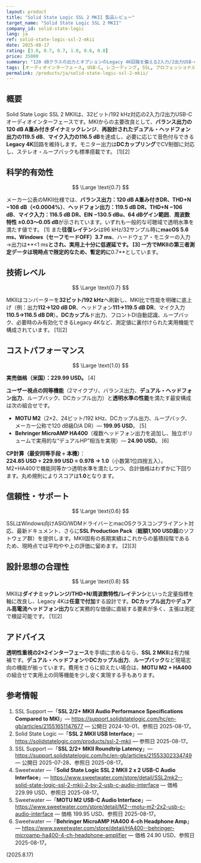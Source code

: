 ```yaml
---
layout: product
title: "Solid State Logic SSL 2 MKII 製品レビュー"
target_name: "Solid State Logic SSL 2 MKII"
company_id: solid-state-logic
lang: ja
ref: solid-state-logic-ssl-2-mkii
date: 2025-08-17
rating: [3.8, 0.7, 0.7, 1.0, 0.6, 0.8]
price: 35000
summary: "120 dBクラスの出力とオプションのLegacy 4K回路を備える2入力/2出力USB-Cインターフェース"
tags: [オーディオインターフェース, USB-C, レコーディング, SSL, プロフェッショナル]
permalink: /products/ja/solid-state-logic-ssl-2-mkii/
---
```


## 概要

Solid State Logic SSL 2 MKIIは、32ビット/192 kHz対応の2入力/2出力USB-Cオーディオインターフェースです。MKIからの主要改良として、**バランス出力の120 dB A重み付きダイナミックレンジ**、**再設計されたデュアル・ヘッドフォン出力の119.5 dB**、**マイク入力の116.5 dB**を達成し、必要に応じて音色付与できる**Legacy 4K**回路を維持します。モニター出力は**DCカップリング**でCV制御に対応し、ステレオ・ループバックも標準搭載です。 [1][2]

## 科学的有効性

$$ \Large \text{0.7} $$

メーカー公表のMKII仕様では、**バランス出力：120 dB A重み付きDR、THD+N −108 dB（<0.0004%）**、**ヘッドフォン出力：119.5 dB DR、THD+N −106 dB**、**マイク入力：116.5 dB DR、EIN −130.5 dBu、64 dBゲイン範囲**、**周波数特性 ±0.03〜0.05 dB**が示されています。いずれも一般的な可聴域で透明水準を満たす値です。 [1] また**往復レイテンシ**は96 kHz/32サンプル時に**macOS 5.6 ms、Windows（セーフモードOFF）3.7 ms**、ハードウェア・モニターの入力→出力は**<1 ms**とされ、実用上十分に低遅延です。 [3] 一方でMKIIの第三者測定データは現時点で限定的なため、暫定的に**0.7**としています。

## 技術レベル

$$ \Large \text{0.7} $$

MKIIはコンバーターを**32ビット/192 kHz**へ刷新し、MKI比で性能を明確に底上げ（例：出力**112→120 dB DR**、ヘッドフォン**111→119.5 dB DR**、マイク入力**110.5→116.5 dB DR**）。**DCカップル**ド出力、フロントDI自動認識、ループバック、必要時のみ有効化できるLegacy 4Kなど、測定値に裏付けられた実用機能で構成されています。 [1][2]

## コストパフォーマンス

$$ \Large \text{1.0} $$

**実売価格（米国）：229.99 USD。** [4]

**ユーザー視点の同等機能**（2マイクプリ、バランス出力、**デュアル・ヘッドフォン出力**、ループバック、DCカップル出力）と**透明水準の性能**を満たす最安構成は次の組合せです。

- **MOTU M2**（2×2、24ビット/192 kHz、DCカップル出力、ループバック、メーカー公称で120 dB級D/A DR）— **199.95 USD**。 [5]  
- **Behringer MicroAMP HA400**（複数ヘッドフォン出力を追加し、独立ボリュームで実用的な“デュアルHP”相当を実現）— **24.90 USD**。 [6]

**CP計算（最安同等手段 ÷ 本機）**：  
**224.85 USD ÷ 229.99 USD = 0.978 → 1.0**（小数第1位四捨五入）。  
M2+HA400で機能同等かつ透明水準を満たしつつ、合計価格はわずかに下回ります。丸め規則によりスコアは**1.0**となります。

## 信頼性・サポート

$$ \Large \text{0.6} $$

SSLはWindows向けASIO/WDMドライバーとmacOSクラスコンプライアント対応、最新ドキュメント、さらに**SSL Production Pack**（**総額1,100 USD超**のソフトウェア群）を提供します。MKII固有の長期実績はこれからの蓄積段階であるため、現時点では平均やや上の評価に留めます。 [2][3]

## 設計思想の合理性

$$ \Large \text{0.8} $$

MKIIは**ダイナミックレンジ/THD+N/周波数特性/レイテンシ**といった定量指標を軸に改良し、Legacy 4Kは**任意で付加**する設計です。**DCカップル出力**や**デュアル高電流ヘッドフォン出力**など実務的な価値に直結する要素が多く、主張は測定で検証可能です。 [1][2]

## アドバイス

**透明性重視の2×2インターフェース**を手頃に求めるなら、**SSL 2 MKII**は有力候補です。**デュアル・ヘッドフォン**や**DCカップル出力**、**ループバック**など現場志向の機能が揃っています。費用をさらに抑えたい場合は、**MOTU M2 + HA400**の組合せで実用上の同等機能を少し安く実現する手もあります。

## 参考情報

1. SSL Support —「**SSL 2/2+ MKII Audio Performance Specifications Compared to MKI**」— https://support.solidstatelogic.com/hc/en-gb/articles/21551651147677 — 公開日 2024-10-01、参照日 2025-08-17。  
2. Solid State Logic —「**SSL 2 MKII USB Interface**」— https://solidstatelogic.com/products/ssl-2-mkii — 参照日 2025-08-17。  
3. SSL Support —「**SSL 2/2+ MKII Roundtrip Latency**」— https://support.solidstatelogic.com/hc/en-gb/articles/21553302334749 — 公開日 2025-07-28、参照日 2025-08-17。  
4. Sweetwater —「**Solid State Logic SSL 2 MKII 2 x 2 USB-C Audio Interface**」— https://www.sweetwater.com/store/detail/SSL2mk2--solid-state-logic-ssl-2-mkii-2-by-2-usb-c-audio-interface — 価格 229.99 USD、参照日 2025-08-17。  
5. Sweetwater —「**MOTU M2 USB-C Audio Interface**」— https://www.sweetwater.com/store/detail/M2--motu-m2-2x2-usb-c-audio-interface — 価格 199.95 USD、参照日 2025-08-17。  
6. Sweetwater —「**Behringer MicroAMP HA400 4-ch Headphone Amp**」— https://www.sweetwater.com/store/detail/HA400--behringer-microamp-ha400-4-ch-headphone-amplifier — 価格 24.90 USD、参照日 2025-08-17。

(2025.8.17)

